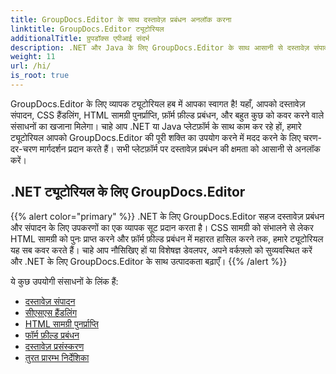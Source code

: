 ```yaml
---
title: GroupDocs.Editor के साथ दस्तावेज़ प्रबंधन अनलॉक करना
linktitle: GroupDocs.Editor ट्यूटोरियल
additionalTitle: ग्रुपडॉक्स एपीआई संदर्भ
description: .NET और Java के लिए GroupDocs.Editor के साथ आसानी से दस्तावेज़ संपादन में महारत हासिल करें। वर्कफ़्लो को सरल बनाएँ, CSS प्रबंधित करें, HTML सामग्री पुनः प्राप्त करें, और बहुत कुछ!
weight: 11
url: /hi/
is_root: true
---
```


GroupDocs.Editor के लिए व्यापक ट्यूटोरियल हब में आपका स्वागत है! यहाँ, आपको दस्तावेज़ संपादन, CSS हैंडलिंग, HTML सामग्री पुनर्प्राप्ति, फ़ॉर्म फ़ील्ड प्रबंधन, और बहुत कुछ को कवर करने वाले संसाधनों का खजाना मिलेगा। चाहे आप .NET या Java प्लेटफ़ॉर्म के साथ काम कर रहे हों, हमारे ट्यूटोरियल आपको GroupDocs.Editor की पूरी शक्ति का उपयोग करने में मदद करने के लिए चरण-दर-चरण मार्गदर्शन प्रदान करते हैं। सभी प्लेटफ़ॉर्म पर दस्तावेज़ प्रबंधन की क्षमता को आसानी से अनलॉक करें।


## .NET ट्यूटोरियल के लिए GroupDocs.Editor
{{% alert color="primary" %}}
.NET के लिए GroupDocs.Editor सहज दस्तावेज़ प्रबंधन और संपादन के लिए उपकरणों का एक व्यापक सूट प्रदान करता है। CSS सामग्री को संभालने से लेकर HTML सामग्री को पुनः प्राप्त करने और फ़ॉर्म फ़ील्ड प्रबंधन में महारत हासिल करने तक, हमारे ट्यूटोरियल यह सब कवर करते हैं। चाहे आप नौसिखिए हों या विशेषज्ञ डेवलपर, अपने वर्कफ़्लो को सुव्यवस्थित करें और .NET के लिए GroupDocs.Editor के साथ उत्पादकता बढ़ाएँ।
{{% /alert %}}

ये कुछ उपयोगी संसाधनों के लिंक हैं:
 
- [दस्तावेज़ संपादन](./net/document-editing/)
- [सीएसएस हैंडलिंग](./net/css-handling/)
- [HTML सामग्री पुनर्प्राप्ति](./net/html-content-retrieval/)
- [फॉर्म फ़ील्ड प्रबंधन](./net/form-field-management/)
- [दस्तावेज़ प्रसंस्करण](./net/document-processing/)
- [तुरत प्रारम्भ निर्देशिका](./net/quick-start-guide/)